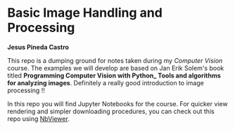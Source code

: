 # Basic Image Handling and Processing

**Jesus Pineda Castro**

This repo is a dumping ground for notes taken during my *Computer Vision* course. The examples we will develop are based on Jan Erik Solem's book titled **Programming Computer Vision with Python_ Tools and algorithms for analyzing images**. Definitely a really good introduction to image processing !!

In this repo you will find Jupyter Notebooks for the course. For quicker view rendering and simpler downloading procedures, you can check out this repo using [NbViewer]('http://nbviewer.jupyter.org').

